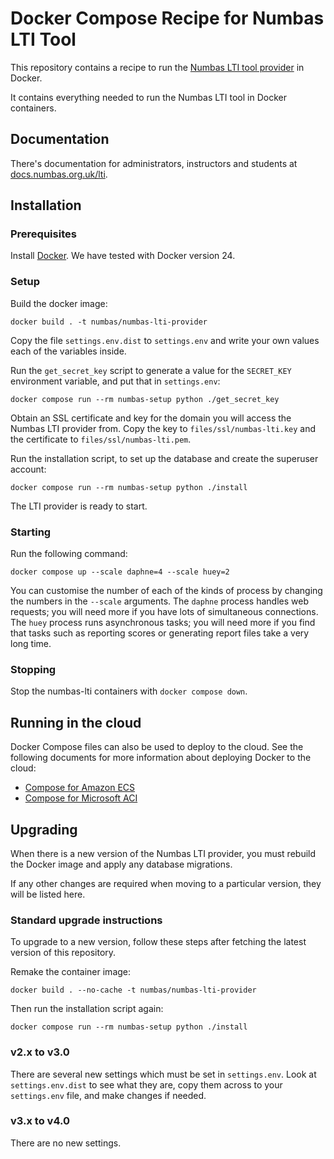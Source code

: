 # Docker Compose Recipe for Numbas LTI Tool

This repository contains a recipe to run the [Numbas LTI tool provider](https://docs.numbas.org.uk/lti) in Docker.

It contains everything needed to run the Numbas LTI tool in Docker containers.

## Documentation

There's documentation for administrators, instructors and students at [docs.numbas.org.uk/lti](https://docs.numbas.org.uk/lti).

## Installation

### Prerequisites

Install [Docker](https://docs.docker.com/engine/install/).
We have tested with Docker version 24.

### Setup

Build the docker image:

```
docker build . -t numbas/numbas-lti-provider
```

Copy the file `settings.env.dist` to `settings.env` and write your own values each of the variables inside.

Run the `get_secret_key` script to generate a value for the `SECRET_KEY` environment variable, and put that in `settings.env`:

```
docker compose run --rm numbas-setup python ./get_secret_key
```

Obtain an SSL certificate and key for the domain you will access the Numbas LTI provider from. Copy the key to `files/ssl/numbas-lti.key` and the certificate to `files/ssl/numbas-lti.pem`.

Run the installation script, to set up the database and create the superuser account:

```
docker compose run --rm numbas-setup python ./install
```

The LTI provider is ready to start.

### Starting

Run the following command:

```
docker compose up --scale daphne=4 --scale huey=2
```

You can customise the number of each of the kinds of process by changing the numbers in the `--scale` arguments.
The `daphne` process handles web requests; you will need more if you have lots of simultaneous connections.
The `huey` process runs asynchronous tasks; you will need more if you find that tasks such as reporting scores or generating report files take a very long time.

### Stopping

Stop the numbas-lti containers with `docker compose down`.

## Running in the cloud

Docker Compose files can also be used to deploy to the cloud. See the following documents for more information about deploying Docker to the cloud:
 - [Compose for Amazon ECS](https://docs.docker.com/engine/context/ecs-integration/)
 - [Compose for Microsoft ACI](https://docs.docker.com/engine/context/aci-integration/)

## Upgrading

When there is a new version of the Numbas LTI provider, you must rebuild the Docker image and apply any database migrations.

If any other changes are required when moving to a particular version, they will be listed here.

### Standard upgrade instructions

To upgrade to a new version, follow these steps after fetching the latest version of this repository.

Remake the container image:

```
docker build . --no-cache -t numbas/numbas-lti-provider
```

Then run the installation script again:

```
docker compose run --rm numbas-setup python ./install
```

### v2.x to v3.0

There are several new settings which must be set in `settings.env`.
Look at `settings.env.dist` to see what they are, copy them across to your `settings.env` file, and make changes if needed.

### v3.x to v4.0

There are no new settings.
